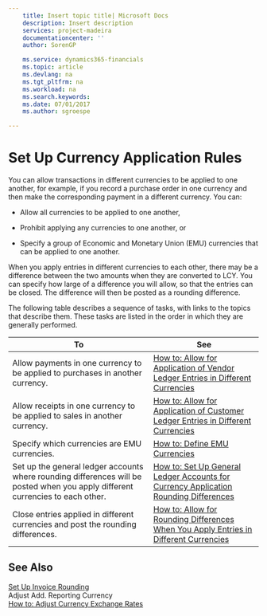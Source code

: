 ```yaml
---
    title: Insert topic title| Microsoft Docs
    description: Insert description
    services: project-madeira
    documentationcenter: ''
    author: SorenGP

    ms.service: dynamics365-financials
    ms.topic: article
    ms.devlang: na
    ms.tgt_pltfrm: na
    ms.workload: na
    ms.search.keywords:
    ms.date: 07/01/2017
    ms.author: sgroespe

---
```

# Set Up Currency Application Rules
You can allow transactions in different currencies to be applied to one another, for example, if you record a purchase order in one currency and then make the corresponding payment in a different currency. You can:  
  
-   Allow all currencies to be applied to one another,  
  
-   Prohibit applying any currencies to one another, or  
  
-   Specify a group of Economic and Monetary Union \(EMU\) currencies that can be applied to one another.  
  
 When you apply entries in different currencies to each other, there may be a difference between the two amounts when they are converted to LCY. You can specify how large of a difference you will allow, so that the entries can be closed. The difference will then be posted as a rounding difference.  
  
 The following table describes a sequence of tasks, with links to the topics that describe them. These tasks are listed in the order in which they are generally performed.  
  
|**To**|**See**|  
|------------|-------------|  
|Allow payments in one currency to be applied to purchases in another currency.|[How to: Allow for Application of Vendor Ledger Entries in Different Currencies](../how-to-allow-for-application-of-vendor-ledger-entries-in-different-currencies.md)|  
|Allow receipts in one currency to be applied to sales in another currency.|[How to: Allow for Application of Customer Ledger Entries in Different Currencies](../how-to-allow-for-application-of-customer-ledger-entries-in-different-currencies.md)|  
|Specify which currencies are EMU currencies.|[How to: Define EMU Currencies](../how-to-define-emu-currencies.md)|  
|Set up the general ledger accounts where rounding differences will be posted when you apply different currencies to each other.|[How to: Set Up General Ledger Accounts for Currency Application Rounding Differences](../how-to-set-up-general-ledger-accounts-for-currency-application-rounding-differences.md)|  
|Close entries applied in different currencies and post the rounding differences.|[How to: Allow for Rounding Differences When You Apply Entries in Different Currencies](../how-to-allow-for-rounding-differences-when-you-apply-entries-in-different-currencies.md)|  
  
## See Also  
 [Set Up Invoice Rounding](../set-up-invoice-rounding.md)   
 Adjust Add. Reporting Currency   
 [How to: Adjust Currency Exchange Rates](../how-to-adjust-currency-exchange-rates.md)